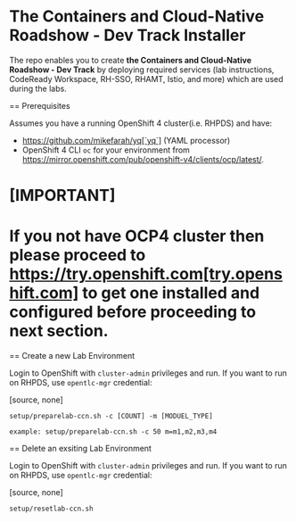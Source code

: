 The Containers and Cloud-Native Roadshow - Dev Track Installer
=========

The repo enables you to create **the Containers and Cloud-Native Roadshow - Dev Track**
by deploying required services (lab instructions, CodeReady Workspace, RH-SSO, RHAMT, Istio, and more) which are used during the labs.

== Prerequisites

Assumes you have a running OpenShift 4 cluster(i.e. RHPDS) and have:

- https://github.com/mikefarah/yq[`yq`] (YAML processor)
- OpenShift 4 CLI `oc` for your environment from https://mirror.openshift.com/pub/openshift-v4/clients/ocp/latest/.

[IMPORTANT]
====
If you not have OCP4 cluster then please proceed to https://try.openshift.com[try.openshift.com] to get one installed and configured before proceeding to next section.
====

== Create a new Lab Environment

Login to OpenShift with `cluster-admin` privileges and run. If you want to run on RHPDS, use `opentlc-mgr` credential:

[source, none]
```
setup/preparelab-ccn.sh -c [COUNT] -m [MODUEL_TYPE]

example: setup/preparelab-ccn.sh -c 50 m=m1,m2,m3,m4
```

== Delete an exsiting Lab Environment

Login to OpenShift with `cluster-admin` privileges and run. If you want to run on RHPDS, use `opentlc-mgr` credential:

[source, none]
```
setup/resetlab-ccn.sh
```